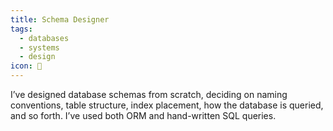 ```yaml
---
title: Schema Designer
tags:
  - databases
  - systems
  - design
icon: 🌌
---
```

I’ve designed database schemas from scratch, deciding on naming conventions, table structure, index placement, how the database is queried, and so forth. I’ve used both ORM and hand-written SQL queries.